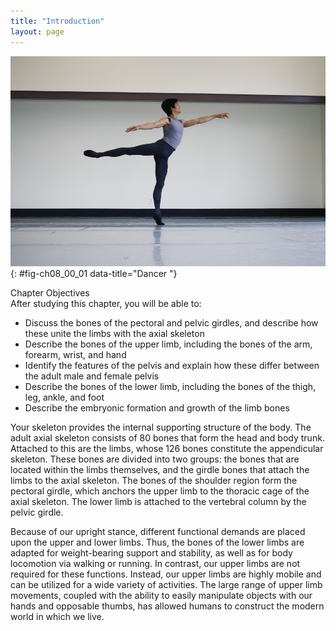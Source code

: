 ```yaml
---
title: "Introduction"
layout: page
---
```



<?cnx.eoc class="summary" title="Chapter Review"?>

<?cnx.eoc class="interactive-exercise" title="Interactive Link Questions"?>

<?cnx.eoc class="multiple-choice" title="Review Questions" ?>

<?cnx.eoc class="free-response" title="Critical Thinking Questions"?>

 ![This photograph shows a dancer striking a pose.](../resources/800_Dancer.jpg "The appendicular skeleton consists of the upper and lower limb bones, the bones of the hands and feet, and the bones that anchor the limbs to the axial skeleton. (credit: Melissa Dooley/flickr)"){: #fig-ch08_00_01 data-title="Dancer "}

<div data-type="note" id="eip-735" class="chapter-objectives" markdown="1">
<div data-type="title">
Chapter Objectives
</div>
After studying this chapter, you will be able to:

* Discuss the bones of the pectoral and pelvic girdles, and describe how these unite the limbs with the axial skeleton
* Describe the bones of the upper limb, including the bones of the arm, forearm, wrist, and hand
* Identify the features of the pelvis and explain how these differ between the adult male and female pelvis
* Describe the bones of the lower limb, including the bones of the thigh, leg, ankle, and foot
* Describe the embryonic formation and growth of the limb bones

</div>

Your skeleton provides the internal supporting structure of the body. The adult axial skeleton consists of 80 bones that form the head and body trunk. Attached to this are the limbs, whose 126 bones constitute the appendicular skeleton. These bones are divided into two groups: the bones that are located within the limbs themselves, and the girdle bones that attach the limbs to the axial skeleton. The bones of the shoulder region form the pectoral girdle, which anchors the upper limb to the thoracic cage of the axial skeleton. The lower limb is attached to the vertebral column by the pelvic girdle.

Because of our upright stance, different functional demands are placed upon the upper and lower limbs. Thus, the bones of the lower limbs are adapted for weight-bearing support and stability, as well as for body locomotion via walking or running. In contrast, our upper limbs are not required for these functions. Instead, our upper limbs are highly mobile and can be utilized for a wide variety of activities. The large range of upper limb movements, coupled with the ability to easily manipulate objects with our hands and opposable thumbs, has allowed humans to construct the modern world in which we live.

